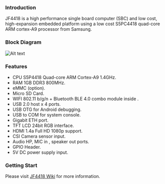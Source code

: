 ### Introduction ###

JF4418 is a high performance single board computer (SBC) and low cost, high-expansion embedded platform using a low cost S5PC4418 quad-core ARM cortex-A9 processor from Samsung. 

### Block Diagram ###

![Alt text](/images/JF4418_Block_Diagram.png?raw=true "Block Diagram")

### Features ###

-  CPU S5P4418 Quad-core ARM Cortex-A9 1.4GHz.
-  RAM 1GB DDR3 800MHz. 
-  eMMC (option). 
-  Micro SD Card.  
-  WIFI 802.11 b/g/n + Bluetooth BLE 4.0 combo module inside . 
-  USB 2.0 host x 4 ports. 
-  USB OTG for Android debugging.  
-  USB to COM for system console. 
-  Gigabit ETH port. 
-  TFT LCD 24bit RGB interface.  
-  HDMI 1.4a Full HD 1080p support. 
-  CSI Camera sensor input. 
-  Audio HP, MIC in , speaker out ports.  
-  GPIO Header. 
-  5V DC power supply input. 

### Getting Start ###

Please visit [JF4418 Wiki](https://github.com/pdtechvn/jf4418/wiki) for more information.
